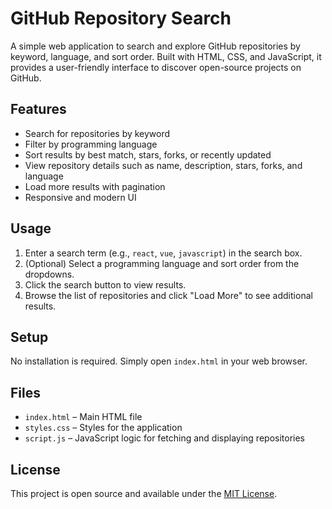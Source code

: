 # GitHub Repository Search

A simple web application to search and explore GitHub repositories by keyword, language, and sort order. Built with HTML, CSS, and JavaScript, it provides a user-friendly interface to discover open-source projects on GitHub.

## Features
- Search for repositories by keyword
- Filter by programming language
- Sort results by best match, stars, forks, or recently updated
- View repository details such as name, description, stars, forks, and language
- Load more results with pagination
- Responsive and modern UI

## Usage
1. Enter a search term (e.g., `react`, `vue`, `javascript`) in the search box.
2. (Optional) Select a programming language and sort order from the dropdowns.
3. Click the search button to view results.
4. Browse the list of repositories and click "Load More" to see additional results.

## Setup
No installation is required. Simply open `index.html` in your web browser.

## Files
- `index.html` – Main HTML file
- `styles.css` – Styles for the application
- `script.js` – JavaScript logic for fetching and displaying repositories

## License
This project is open source and available under the [MIT License](LICENSE). 